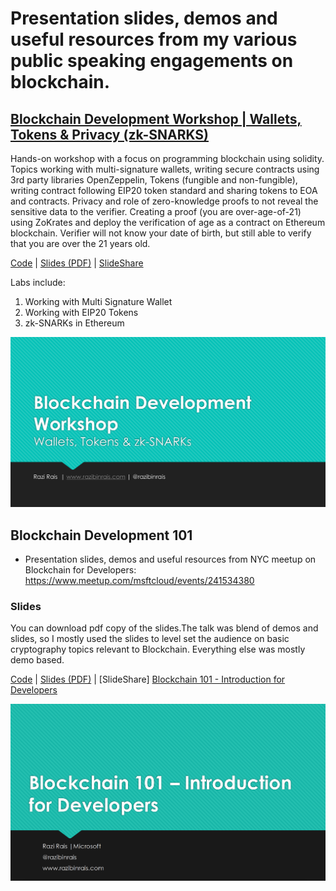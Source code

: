# Presentation slides, demos and useful resources from my various public speaking engagements on blockchain.

## [Blockchain Development Workshop | Wallets, Tokens & Privacy (zk-SNARKS)](https://github.com/razi-rais/blockchain-workshop)

Hands-on workshop with a focus on programming blockchain using solidity. Topics working with multi-signature wallets, writing secure contracts using 3rd party libraries OpenZeppelin, Tokens (fungible and non-fungible), writing contract following EIP20 token standard and sharing tokens to EOA and contracts. Privacy and role of zero-knowledge proofs to not reveal the sensitive data to the verifier. Creating a proof (you are over-age-of-21) using ZoKrates and deploy the verification of age as a contract on Ethereum blockchain. Verifier will not know your date of birth, but still able to verify that you are over the 21 years old. 

[Code](https://github.com/razi-rais/blockchain-workshop) | [Slides (PDF)](https://github.com/razi-rais/blockchain-workshop/blob/master/slides/Blockchain%20Development%20Workshop.pdf) | [SlideShare](https://www.slideshare.net/RaziRais/blockchain-development-workshop-wallets-tokens-privacy-zksnarks/RaziRais/blockchain-development-workshop-wallets-tokens-privacy-zksnarks)

Labs include: 
1. Working with Multi Signature Wallet 
2. Working with EIP20 Tokens 
3. zk-SNARKs in Ethereum 

[<img src="https://github.com/razi-rais/blockchain/blob/master/images/blockchain-advanced-workshop.png">](https://www.slideshare.net/RaziRais/blockchain-development-workshop-wallets-tokens-privacy-zksnarks/RaziRais/blockchain-development-workshop-wallets-tokens-privacy-zksnarks)

## Blockchain Development 101

* Presentation slides, demos and useful resources from NYC meetup on Blockchain for Developers:  https://www.meetup.com/msftcloud/events/241534380 


### Slides 
You can download pdf copy of the slides.The talk was blend of demos and slides, so I mostly used the slides to level set the audience on basic cryptography topics relevant to Blockchain. Everything else was mostly demo based.

[Code](https://github.com/razi-rais/blockchain/blob/master/nyc-blockchain-event) | [Slides (PDF)](https://github.com/razi-rais/blockchain/blob/master/nyc-blockchain-event/blockchain-101-slides.pdf) | [SlideShare] [Blockchain 101 - Introduction for Developers](https://www.slideshare.net/RaziRais/blockchain-101-introduction-for-developers-78462803 "Slideshare") 

[<img src="https://github.com/razi-rais/blockchain/blob/master/nyc-blockchain-event/preview.png">](https://www.slideshare.net/RaziRais/blockchain-101-introduction-for-developers-78462803)

